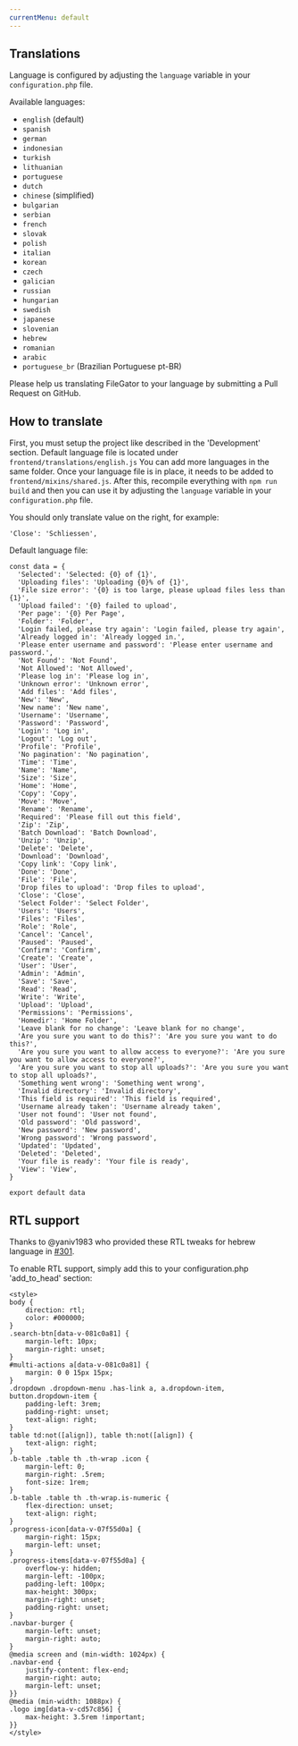 ```yaml
---
currentMenu: default
---
```


## Translations

Language is configured by adjusting the `language` variable in your `configuration.php` file.

Available languages:

- ```english``` (default)
- ```spanish```
- ```german```
- ```indonesian```
- ```turkish```
- ```lithuanian```
- ```portuguese```
- ```dutch```
- ```chinese``` (simplified)
- ```bulgarian```
- ```serbian```
- ```french```
- ```slovak```
- ```polish```
- ```italian```
- ```korean```
- ```czech```
- ```galician```
- ```russian```
- ```hungarian```
- ```swedish```
- ```japanese```
- ```slovenian```
- ```hebrew```
- ```romanian```
- ```arabic```
- ```portuguese_br``` (Brazilian Portuguese pt-BR)

Please help us translating FileGator to your language by submitting a Pull Request on GitHub.


## How to translate

First, you must setup the project like described in the 'Development' section. Default language file is located under `frontend/translations/english.js` You can add more languages in the same folder. Once your language file is in place, it needs to be added to `frontend/mixins/shared.js`. After this, recompile everything with `npm run build` and then you can use it by adjusting the `language` variable in your `configuration.php` file.

You should only translate value on the right, for example:

```
'Close': 'Schliessen',
```

Default language file:

```
const data = {
  'Selected': 'Selected: {0} of {1}',
  'Uploading files': 'Uploading {0}% of {1}',
  'File size error': '{0} is too large, please upload files less than {1}',
  'Upload failed': '{0} failed to upload',
  'Per page': '{0} Per Page',
  'Folder': 'Folder',
  'Login failed, please try again': 'Login failed, please try again',
  'Already logged in': 'Already logged in.',
  'Please enter username and password': 'Please enter username and password.',
  'Not Found': 'Not Found',
  'Not Allowed': 'Not Allowed',
  'Please log in': 'Please log in',
  'Unknown error': 'Unknown error',
  'Add files': 'Add files',
  'New': 'New',
  'New name': 'New name',
  'Username': 'Username',
  'Password': 'Password',
  'Login': 'Log in',
  'Logout': 'Log out',
  'Profile': 'Profile',
  'No pagination': 'No pagination',
  'Time': 'Time',
  'Name': 'Name',
  'Size': 'Size',
  'Home': 'Home',
  'Copy': 'Copy',
  'Move': 'Move',
  'Rename': 'Rename',
  'Required': 'Please fill out this field',
  'Zip': 'Zip',
  'Batch Download': 'Batch Download',
  'Unzip': 'Unzip',
  'Delete': 'Delete',
  'Download': 'Download',
  'Copy link': 'Copy link',
  'Done': 'Done',
  'File': 'File',
  'Drop files to upload': 'Drop files to upload',
  'Close': 'Close',
  'Select Folder': 'Select Folder',
  'Users': 'Users',
  'Files': 'Files',
  'Role': 'Role',
  'Cancel': 'Cancel',
  'Paused': 'Paused',
  'Confirm': 'Confirm',
  'Create': 'Create',
  'User': 'User',
  'Admin': 'Admin',
  'Save': 'Save',
  'Read': 'Read',
  'Write': 'Write',
  'Upload': 'Upload',
  'Permissions': 'Permissions',
  'Homedir': 'Home Folder',
  'Leave blank for no change': 'Leave blank for no change',
  'Are you sure you want to do this?': 'Are you sure you want to do this?',
  'Are you sure you want to allow access to everyone?': 'Are you sure you want to allow access to everyone?',
  'Are you sure you want to stop all uploads?': 'Are you sure you want to stop all uploads?',
  'Something went wrong': 'Something went wrong',
  'Invalid directory': 'Invalid directory',
  'This field is required': 'This field is required',
  'Username already taken': 'Username already taken',
  'User not found': 'User not found',
  'Old password': 'Old password',
  'New password': 'New password',
  'Wrong password': 'Wrong password',
  'Updated': 'Updated',
  'Deleted': 'Deleted',
  'Your file is ready': 'Your file is ready',
  'View': 'View',
}

export default data

```

## RTL support

Thanks to @yaniv1983 who provided these RTL tweaks for hebrew language in [#301](https://github.com/filegator/filegator/issues/301).

To enable RTL support, simply add this to your configuration.php 'add_to_head' section:

```
<style>
body {
    direction: rtl;
    color: #000000;
}
.search-btn[data-v-081c0a81] {
    margin-left: 10px;
    margin-right: unset;
}
#multi-actions a[data-v-081c0a81] {
    margin: 0 0 15px 15px;
}
.dropdown .dropdown-menu .has-link a, a.dropdown-item, button.dropdown-item {
    padding-left: 3rem;
    padding-right: unset;
    text-align: right;
}
table td:not([align]), table th:not([align]) {
    text-align: right;
}
.b-table .table th .th-wrap .icon {
    margin-left: 0;
    margin-right: .5rem;
    font-size: 1rem;
}
.b-table .table th .th-wrap.is-numeric {
    flex-direction: unset;
    text-align: right;
}
.progress-icon[data-v-07f55d0a] {
    margin-right: 15px;
    margin-left: unset;
}
.progress-items[data-v-07f55d0a] {
    overflow-y: hidden;
    margin-left: -100px;
    padding-left: 100px;
    max-height: 300px;
    margin-right: unset;
    padding-right: unset;
}
.navbar-burger {
    margin-left: unset;
    margin-right: auto;
}
@media screen and (min-width: 1024px) {
.navbar-end {
    justify-content: flex-end;
    margin-right: auto;
    margin-left: unset;
}}
@media (min-width: 1088px) {
.logo img[data-v-cd57c856] {
    max-height: 3.5rem !important;
}}
</style>
```

